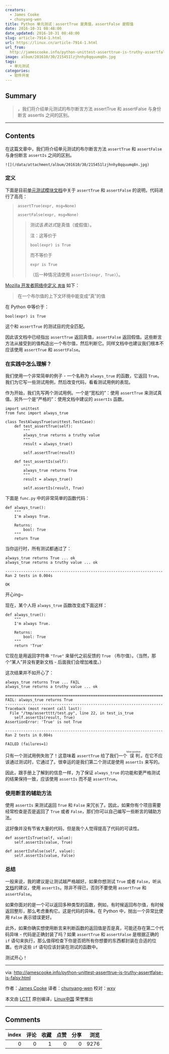 ```yaml
---
creators:
  - James Cooke
  - chunyang-wen
title: Python 单元测试：assertTrue 是真值，assertFalse 是假值
date: 2016-10-31 08:48:00
date_updated: 2016-10-31 08:48:00
slug: article-7914-1.html
url: https://linux.cn/article-7914-1.html
url_from: 
  http://jamescooke.info/python-unittest-asserttrue-is-truthy-assertfalse-is-falsy.html
image: album/201610/30/215451lzjhnhy8qquumq8n.jpg
tags:
  - 单元测试
categories:
  - 软件开发
---
```


## Summary

> ，我们将介绍单元测试的布尔断言方法 assertTrue 和 assertFalse 与身份断言 assertIs 之间的区别。

***

<!-- more -->

## Contents

在这篇文章中，我们将介绍单元测试的布尔断言方法 `assertTrue` 和 `assertFalse` 与身份断言 `assertIs` 之间的区别。

`![](/data/attachment/album/201610/30/215451lzjhnhy8qquumq8n.jpg)`

### 定义

下面是目前[单元测试模块文档](https://docs.python.org/3/library/unittest.html#unittest.TestCase.assertTrue)中关于 `assertTrue` 和 `assertFalse` 的说明，代码进行了高亮：

> 
> `assertTrue(expr, msg=None)`
> 
> 
> `assertFalse(expr, msg=None)`
> 
> 
> 
> > 
> > 测试该*表达式*是真值（或假值）。
> > 
> > 
> > 注：这等价于
> > 
> > 
> > `bool(expr) is True`
> > 
> > 
> > 而不等价于
> > 
> > 
> > `expr is True`
> > 
> > 
> > （后一种情况请使用 `assertIs(expr, True)`）。
> > 
> > 
> > 
> 
> 
> 

[Mozilla 开发者网络中定义 `真值`](https://developer.mozilla.org/en-US/docs/Glossary/Truthy) 如下：

> 
> 在一个布尔值的上下文环境中能变成“真”的值
> 
> 
> 

在 Python 中等价于：

```shell
bool(expr) is True
```

这个和 `assertTrue` 的测试目的完全匹配。

因此该文档中已经指出 `assertTrue` 返回真值，`assertFalse` 返回假值。这些断言方法从接受到的值构造出一个布尔值，然后判断它。同样文档中也建议我们根本不应该使用 `assertTrue` 和 `assertFalse`。

### 在实践中怎么理解？

我们使用一个非常简单的例子 - 一个名称为 `always_true` 的函数，它返回 `True`。我们为它写一些测试用例，然后改变代码，看看测试用例的表现。

作为开始，我们先写两个测试用例。一个是“宽松的”：使用 `assertTrue` 来测试真值。另外一个是“严格的”：使用文档中建议的 `assertIs` 函数。

```shell
import unittest
from func import always_true

class TestAlwaysTrue(unittest.TestCase):
    def test_assertTrue(self):
        """
        always_true returns a truthy value
        """
        result = always_true()

        self.assertTrue(result)

    def test_assertIs(self):
        """
        always_true returns True
        """
        result = always_true()

        self.assertIs(result, True)
```

下面是 `func.py` 中的非常简单的函数代码：

```shell
def always_true():
    """
    I'm always True.

    Returns:
        bool: True
    """
    return True
```

当你运行时，所有测试都通过了：

```shell
always_true returns True ... ok
always_true returns a truthy value ... ok

----------------------------------------------------------------------
Ran 2 tests in 0.004s

OK
```

开心ing~

现在，某个人将 `always_true` 函数改变成下面这样：

```shell
def always_true():
    """
    I'm always True.

    Returns:
        bool: True
    """
    return 'True'
```

它现在是用返回字符串 `"True"` 来替代之前反馈的 `True` （布尔值）。（当然，那个“某人”并没有更新文档 - 后面我们会增加难度。）

这次结果并不如开心了：

```shell
always_true returns True ... FAIL
always_true returns a truthy value ... ok

======================================================================
FAIL: always_true returns True
----------------------------------------------------------------------
Traceback (most recent call last):
  File "/tmp/assertttt/test.py", line 22, in test_is_true
    self.assertIs(result, True)
AssertionError: 'True' is not True

----------------------------------------------------------------------
Ran 2 tests in 0.004s

FAILED (failures=1)
```

只有一个测试用例失败了！这意味着 `assertTrue` 给了我们一个<ruby> 误判 <rp>  （ </rp> <rt>  false-positive </rt> <rp>  ） </rp></ruby>。在它不应该通过测试时，它通过了。很幸运的是我们第二个测试是使用 `assertIs` 来写的。

因此，跟手册上了解到的信息一样，为了保证 `always_true` 的功能和更严格测试的结果保持一致，应该使用 `assertIs` 而不是 `assertTrue`。

### 使用断言的辅助方法

使用 `assertIs` 来测试返回 `True` 和 `False` 来冗长了。因此，如果你有个项目需要经常检查是否是返回了 `True` 或者 `False`，那们你可以自己编写一些断言的辅助方法。

这好像并没有节省大量的代码，但是我个人觉得提高了代码的可读性。

```shell
def assertIsTrue(self, value):
    self.assertIs(value, True)

def assertIsFalse(self, value):
    self.assertIs(value, False)
```

### 总结

一般来说，我的建议是让测试越严格越好。如果你想测试 `True` 或者 `False`，听从[文档](https://docs.python.org/3/library/unittest.html#unittest.TestCase.assertTrue)的建议，使用 `assertIs`。除非不得已，否则不要使用 `assertTrue` 和 `assertFalse`。

如果你面对的是一个可以返回多种类型的函数，例如，有时候返回布尔值，有时候返回整形，那么考虑重构它。这是代码的异味。在 Python 中，抛出一个异常比使用 `False` 表示错误更好。

此外，如果你确实想使用断言来判断函数的返回值是否是真，可能还存在第二个代码异味 - 代码是正确封装了吗？如果 `assertTrue` 和 `assertFalse` 是根据正确的 `if` 语句来执行，那么值得检查下你是否把所有你想要的东西都封装在合适的位置。也许这些 `if` 语句应该封装在测试的函数中。

测试开心！

---

via: <http://jamescooke.info/python-unittest-asserttrue-is-truthy-assertfalse-is-falsy.html>

作者：[James Cooke](http://jamescooke.info/pages/hello-my-name-is-james.html) 译者：[chunyang-wen](https://github.com/chunyang-wen) 校对：[wxy](https://github.com/wxy)

本文由 [LCTT](https://github.com/LCTT/TranslateProject) 原创编译，[Linux中国](https://linux.cn/) 荣誉推出

***

## Comments


|   index |   评论 |   收藏 |   点赞 |   分享 |   浏览 |
|--------:|-------:|-------:|-------:|-------:|-------:|
|       0 |      0 |      1 |      0 |      0 |   9276 |
